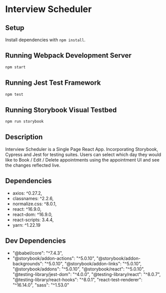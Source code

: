 # Interview Scheduler

## Setup

Install dependencies with `npm install`.

## Running Webpack Development Server

```sh
npm start
```

## Running Jest Test Framework

```sh
npm test
```

## Running Storybook Visual Testbed

```sh
npm run storybook
```

## Description

Interview Scheduler is a Single Page React App. Incorporating Storybook, Cypress and Jest for testing suites.
Users can select which day they would like to Book / Edit / Delete appointments using the appointment UI and see the changes reflected live.

## Dependencies
  -  axios: ^0.27.2,
  -  classnames: ^2.2.6,
  -  normalize.css: ^8.0.1,
  -  react: ^16.9.0,
  -  react-dom: ^16.9.0,
  -  react-scripts: 3.4.4,
  - yarn: ^1.22.19
## Dev Dependencies
  - "@babel/core": "^7.4.3",
  -  "@storybook/addon-actions": "^5.0.10",
    "@storybook/addon-backgrounds": "^5.0.10",
    "@storybook/addon-links": "^5.0.10",
    "@storybook/addons": "^5.0.10",
    "@storybook/react": "^5.0.10",
    "@testing-library/jest-dom": "^4.0.0",
    "@testing-library/react": "^8.0.7",
    "@testing-library/react-hooks": "^8.0.1",
    "react-test-renderer": "^16.14.0",
    "sass": "^1.53.0"